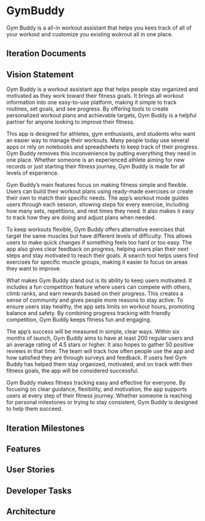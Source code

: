 # GymBuddy

Gym Buddy is a all-in workout assistant that helps you kees track of all of your workout and customize you existing wokrout  all  in one place.

## Iteration Documents

## Vision Statement

Gym Buddy is a workout assistant app that helps people stay organized and motivated as they work toward their fitness goals. It brings all workout information into one easy-to-use platform, making it simple to track routines, set goals, and see progress. By offering tools to create personalized workout plans and achievable targets, Gym Buddy is a helpful partner for anyone looking to improve their fitness.

This app is designed for athletes, gym enthusiasts, and students who want an easier way to manage their workouts. Many people today use several apps or rely on notebooks and spreadsheets to keep track of their progress. Gym Buddy removes this inconvenience by putting everything they need in one place. Whether someone is an experienced athlete aiming for new records or just starting their fitness journey, Gym Buddy is made for all levels of experience.

Gym Buddy’s main features focus on making fitness simple and flexible. Users can build their workout plans using ready-made exercises or create their own to match their specific needs. The app’s workout mode guides users through each session, showing steps for every exercise, including how many sets, repetitions, and rest times they need. It also makes it easy to track how they are doing and adjust plans when needed.

To keep workouts flexible, Gym Buddy offers alternative exercises that target the same muscles but have different levels of difficulty. This allows users to make quick changes if something feels too hard or too easy. The app also gives clear feedback on progress, helping users plan their next steps and stay motivated to reach their goals. A search tool helps users find exercises for specific muscle groups, making it easier to focus on areas they want to improve.

What makes Gym Buddy stand out is its ability to keep users motivated. It includes a fun competition feature where users can compete with others, climb ranks, and earn rewards based on their progress. This creates a sense of community and gives people more reasons to stay active. To ensure users stay healthy, the app sets limits on workout hours, promoting balance and safety. By combining progress tracking with friendly competition, Gym Buddy keeps fitness fun and engaging.

The app’s success will be measured in simple, clear ways. Within six months of launch, Gym Buddy aims to have at least 200 regular users and an average rating of 4.5 stars or higher. It also hopes to gather 50 positive reviews in that time. The team will track how often people use the app and how satisfied they are through surveys and feedback. If users feel Gym Buddy has helped them stay organized, motivated, and on track with their fitness goals, the app will be considered successful.

Gym Buddy makes fitness tracking easy and effective for everyone. By focusing on clear guidance, flexibility, and motivation, the app supports users at every step of their fitness journey. Whether someone is reaching for personal milestones or trying to stay consistent, Gym Buddy is designed to help them succeed.



## Iteration Milestones

## Features

## User Stories

## Developer Tasks

## Architecture
